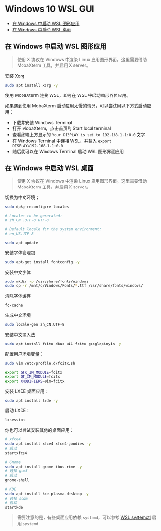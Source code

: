 # Windows 10 WSL GUI

- [在 Windows 中启动 WSL 图形应用](#在-windows-中启动-wsl-图形应用)
- [在 Windows 中启动 WSL 桌面](#在-windows-中启动-wsl-桌面)

## 在 Windows 中启动 WSL 图形应用

> 使用 X 协议在 Windows 中渲染 Linux 应用图形界面。这里需要借助 MobaXterm 工具，并启用 X server。

安装 Xorg

```bash
sudo apt install xorg -y
```

使用 MobaXterm 连接 WSL，即可在 WSL 中启动图形界面应用。

如果遇到使用 MobaXterm 启动应用太慢的情况，可以尝试用以下方式启动应用：

- 下载并安装 Windows Terminal
- 打开 MobaXterm，点击首页的 Start local terminal
- 查看终端上方显示的 `Your DISPLAY is set to 192.168.1.1:0.0` 文字
- 在 Windows Terminal 中连接 WSL，并输入 `export DISPLAY=192.168.1.1:0.0`
- 随后就可以在 Windows Terminal 启动 WSL 图形界面应用

## 在 Windows 中启动 WSL 桌面

> 使用 X 协议在 Windows 中渲染 Linux 应用图形界面。这里需要借助 MobaXterm 工具，并启用 X server。

切换为中文环境；

```bash
sudo dpkg-reconfigure locales

# Locales to be generated:
# zh_CN .UTF-8 UTF-8

# Default locale for the system environment:
# en_US.UTF-8
```

```bash
sudo apt update
```

安装字体管理包

```bash
sudo apt-get install fontconfig -y
```

安装中文字体

```bash
sudo mkdir -p /usr/share/fonts/windows
sudo cp -r /mnt/c/Windows/Fonts/*.ttf /usr/share/fonts/windows/
```

清除字体缓存

```bash
fc-cache
```

生成中文环境

```bash
sudo locale-gen zh_CN.UTF-8
```

安装中文输入法

```bash
sudo apt install fcitx dbus-x11 fcitx-googlepinyin -y
```

配置用户环境变量：

```bash
sudo vim /etc/profile.d/fcitx.sh

export GTK_IM_MODULE=fcitx
export QT_IM_MODULE=fcitx
export XMODIFIERS=@im=fcitx
```

安装 LXDE 桌面应用：

```bash
sudo apt install lxde -y
```

启动 LXDE：

```bash
lxsession
```

你也可以尝试安装其他的桌面应用：

```bash
# xfce4
sudo apt install xfce4 xfce4-goodies -y
# 启动
startxfce4

# Gnome
sudo apt install gnome ibus-rime -y
# 选择 gdm3
# 启动
gnome-shell

# KDE
sudo apt install kde-plasma-desktop -y
# 选择 sddm
# 启动
startkde
```

> 需要注意的是，有些桌面应用依赖 `systemd`，可以参考 [WSL systemctl](windows-wsl.md#systemctl) 启用 `systemd`
